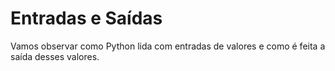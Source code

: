 # Entradas e Saídas

Vamos observar como Python lida com entradas de valores e como é feita a saída desses valores.